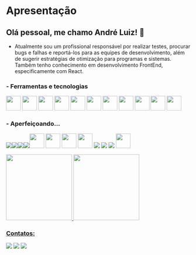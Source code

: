 # Apresentação

## Olá pessoal, me chamo André Luiz! 👋

- Atualmente sou um profissional responsável por realizar testes, procurar bugs e falhas e reportá-los para as equipes de desenvolvimento, além de sugerir estratégias de otimização para programas e sistemas. Também tenho conhecimento em desenvolvimento FrontEnd, especificamente com React.




### - Ferramentas e tecnologias

 <img src="https://cdn.jsdelivr.net/gh/devicons/devicon/icons/linux/linux-original.svg" width="40" height="40"/>  <img src="https://cdn.jsdelivr.net/gh/devicons/devicon/icons/firefox/firefox-original.svg" width="40" height="40"/> <img src="https://cdn.jsdelivr.net/gh/devicons/devicon/icons/git/git-original.svg" width="40" height="40"/>  <img src="https://cdn.jsdelivr.net/gh/devicons/devicon/icons/vscode/vscode-original.svg" width="40" height="40"/>   <img src="https://cdn.jsdelivr.net/gh/devicons/devicon/icons/html5/html5-plain-wordmark.svg" width="40" height="40"/>  <img src="https://cdn.jsdelivr.net/gh/devicons/devicon/icons/css3/css3-plain-wordmark.svg" width="40" height="40"/>  <img src="https://cdn.jsdelivr.net/gh/devicons/devicon/icons/javascript/javascript-plain.svg" width="40" height="40"/> <img src="https://cdn.jsdelivr.net/gh/devicons/devicon/icons/react/react-original.svg" width='40' heigth='40'/>  <img src="https://cdn.jsdelivr.net/gh/devicons/devicon/icons/mysql/mysql-original-wordmark.svg" width="40" height="40"/>   <img src="https://cdn.jsdelivr.net/gh/devicons/devicon/icons/nodejs/nodejs-plain.svg" width="40" height="40"/>
<img src="https://cdnjs.cloudflare.com/ajax/libs/simple-icons/3.2.0/cypress.svg" width="40" heigth="40"/>

 
 
 

### - Aperfeiçoando...


 <img src="https://cdn.iconscout.com/icon/free/png-512/microsoft-dotnet-1175177.png?f=avif&w=40"/><img src="https://img.icons8.com/fluency/40/null/c-sharp-logo.png"/><img src="https://img.icons8.com/color/48/null/selenium-test-automation.png"/><img src="https://img.icons8.com/color/40/null/java-coffee-cup-logo--v1.png"/><img src="https://cdn.jsdelivr.net/gh/devicons/devicon/icons/php/php-plain.svg" width="40" height="40"/>  <img src="https://cdn.jsdelivr.net/gh/devicons/devicon/icons/typescript/typescript-plain.svg" width="40" height="40"/> <img src="https://cdn.jsdelivr.net/gh/devicons/devicon/icons/vuejs/vuejs-original-wordmark.svg" width="40" height="40"/>  <img src="https://cdn.jsdelivr.net/gh/devicons/devicon/icons/docker/docker-plain-wordmark.svg" width="40" height="40"/>
 <img src="https://img.icons8.com/office/48/000000/ruby-programming-language.png"/>
 <img src="https://img.icons8.com/external-flat-icons-maxicons/48/000000/external-animal-life-of-amazon-flat-flat-icons-maxicons-9.png"/>
 <img src="https://img.icons8.com/color/48/000000/python--v1.png"/>
 <img src="https://avatars.githubusercontent.com/u/574284?s=200&v=4" width="40" heigth="40"/>
 
 
 
 
<div>
<a href="https://github.com/AndreLuizGomesPereira">
<img height="180em" src="https://github-readme-stats.vercel.app/api?username=AndreLuizGomesPereira&show_icons=true&theme=dracula&include_all_commits=true&count_private=true"/>
  <img height="180em" src="https://github-readme-stats.vercel.app/api/top-langs/?username=AndreLuizGomesPereira&layout=compact&langs_count=7&theme=dracula"/>
</div>


### Contatos:                            

<div>
<a href="https://instagram.com/andrekalel" target="_blank"><img src="https://img.shields.io/badge/-Instagram-%23E4405F?style=for-the-badge&logo=instagram&logoColor=white" target="_blank"></a>
<a href = "mailto:andregomesenator@gmail.com"><img src="https://img.shields.io/badge/Gmail-D14836?style=for-the-badge&logo=gmail&logoColor=white" target="_blank"></a>
<a href="https://www.linkedin.com/in/andreluizgomespereira" target="_blank"><img src="https://img.shields.io/badge/-LinkedIn-%230077B5?style=for-the-badge&logo=linkedin&logoColor=white" target="_blank"></a>   
</div>
